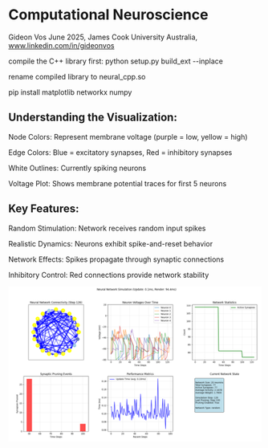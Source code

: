 # Computational Neuroscience

Gideon Vos June 2025, James Cook University Australia, www.linkedin.com/in/gideonvos

compile the C++ library first: python setup.py build_ext --inplace

rename compiled library to neural_cpp.so

pip install matplotlib networkx numpy

## Understanding the Visualization:

Node Colors: Represent membrane voltage (purple = low, yellow = high)

Edge Colors: Blue = excitatory synapses, Red = inhibitory synapses

White Outlines: Currently spiking neurons

Voltage Plot: Shows membrane potential traces for first 5 neurons

## Key Features:

Random Stimulation: Network receives random input spikes

Realistic Dynamics: Neurons exhibit spike-and-reset behavior

Network Effects: Spikes propagate through synaptic connections

Inhibitory Control: Red connections provide network stability

![Demo](https://github.com/xalentis/ComputationalNeuroscience/blob/master/visual_demo.png)
